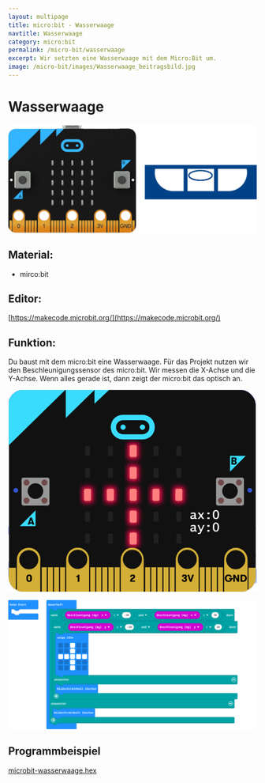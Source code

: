 ```yaml
---
layout: multipage
title: micro:bit - Wasserwaage
navtitle: Wasserwaage
category: micro:bit
permalink: /micro-bit/wasserwaage
excerpt: Wir setzten eine Wasserwaage mit dem Micro:Bit um.
image: /micro-bit/images/Wasserwaage_beitragsbild.jpg
---
```


# Wasserwaage

![](images/Wasserwaage_beitragsbild.jpg)

## Material:

+ mirco:bit

## Editor:

[https://makecode.microbit.org/](https://makecode.microbit.org/)

## Funktion:

<!--Anleitung -->
Du baust mit dem micro:bit eine Wasserwaage.
Für das Projekt nutzen wir den Beschleunigungssensor des micro:bit.
Wir messen die X-Achse und die Y-Achse.
Wenn alles gerade ist, dann zeigt der micro:bit das optisch an.

![](images/wasserwaage.png)

![](images/micro-bit-Screenshot_wasserwaage.png)

## Programmbeispiel
[microbit-wasserwaage.hex](appendix/microbit-wasserwaage.hex)
